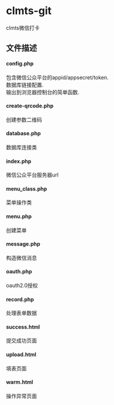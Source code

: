 # clmts-git
clmts微信打卡


## 文件描述
#### config.php
包含微信公众平台的appid/appsecret/token.  
数据库链接配置.  
输出到浏览器控制台的简单函数.

#### create-qrcode.php
创建参数二维码

#### database.php
数据库连接类

#### index.php
微信公众平台服务器url

#### menu_class.php
菜单操作类

#### menu.php
创建菜单

#### message.php
构造微信消息

#### oauth.php
oauth2.0授权

#### record.php
处理表单数据

#### success.html
提交成功页面

#### upload.html
填表页面

#### warm.html
操作异常页面